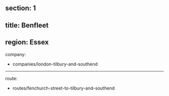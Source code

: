 section: 1
----
title: Benfleet
----
region: Essex
----
company:
- companies/london-tilbury-and-southend
----
route:
- routes/fenchurch-street-to-tilbury-and-southend
